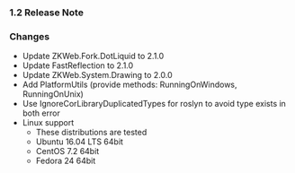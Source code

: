 ﻿### 1.2 Release Note

### Changes

- Update ZKWeb.Fork.DotLiquid to 2.1.0 
- Update FastReflection to 2.1.0
- Update ZKWeb.System.Drawing to 2.0.0
- Add PlatformUtils (provide methods: RunningOnWindows, RunningOnUnix)
- Use IgnoreCorLibraryDuplicatedTypes for roslyn to avoid type exists in both error
- Linux support
	- These distributions are tested
	- Ubuntu 16.04 LTS 64bit
	- CentOS 7.2 64bit
	- Fedora 24 64bit
